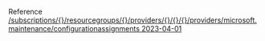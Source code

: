 Reference [/subscriptions/{}/resourcegroups/{}/providers/{}/{}/{}/providers/microsoft.maintenance/configurationassignments 2023-04-01](/Resources/mgmt-plane/L3N1YnNjcmlwdGlvbnMve30vcmVzb3VyY2Vncm91cHMve30vcHJvdmlkZXJzL3t9L3t9L3t9L3Byb3ZpZGVycy9taWNyb3NvZnQubWFpbnRlbmFuY2UvY29uZmlndXJhdGlvbmFzc2lnbm1lbnRz/2023-04-01.xml)
